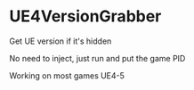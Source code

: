 # UE4VersionGrabber
Get UE version if it's hidden

No need to inject, just run and put the game PID

Working on most games UE4-5
